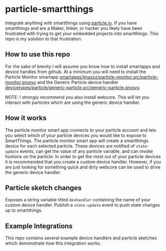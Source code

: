 # particle-smartthings
Integrate anything with smartthings using [particle.io](https://www.particle.io/). If you have smartthings and are a Maker, tinker, or hacker you likely have been frustrated with trying to get your embedded projects into smartthings. This repo is my solution to that frustration.

## How to use this repo
For the sake of brevity I will assume you know how to install smartapps and device handles from github. At a minimum you will need to install the Particle Monitor smartapp [smartapps/jmaxxz/particle-monitor.src/particle-monitor.groovy](https://github.com/jmaxxz/particle-smartthings/blob/master/smartapps/jmaxxz/particle-monitor.src/particle-monitor.groovy) and the Generic Particle device handler [devicetypes/particle/generic-particle.src/generic-particle.groovy](https://github.com/jmaxxz/particle-smartthings/blob/master/devicetypes/particle/generic-particle.src/generic-particle.groovy).

NOTE: I strongly recommend you also install webcore. This will let you interact with particles which are using the generic device handler.

## How it works
The particle monitor smart app connects to your particle account and lets you select which of your particle devices you would like to expose to SmartThings. The particle monitor smart app will create a smartthings device for each selected particle. These devices are notified of `state-update` events, can get the value of any particle variable, and can invoke funtions on the particle. In order to get the most out of your particle devices it is recommended that you create a custom device handler. However, if you are just looking for something quick and dirty webcore can be used to drive the generic device handler.

## Particle sketch changes
Exposes a string variable titled `devhandler` containing the name of your custom device handler.
Publish a `state-update` event to push state changes up to smartthings.


## Example Integrations
This repo contains several example device handlers and particle sketches which demonstrate how this integration works.

